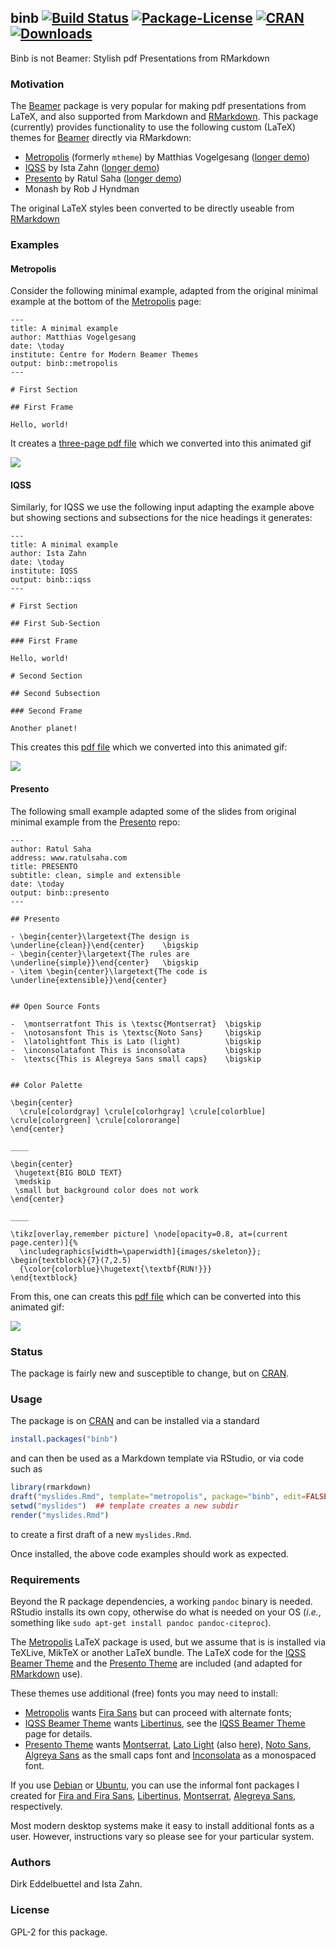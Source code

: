 ## binb [![Build Status](https://travis-ci.org/eddelbuettel/binb.svg)](https://travis-ci.org/eddelbuettel/binb) [![Package-License](http://img.shields.io/badge/license-GPL--2-brightgreen.svg?style=flat)](http://www.gnu.org/licenses/gpl-2.0.html) [![CRAN](http://www.r-pkg.org/badges/version/binb)](https://cran.r-project.org/package=binb) [![Downloads](http://cranlogs.r-pkg.org/badges/binb?color=brightgreen)](http://www.r-pkg.org/pkg/binb)

Binb is not Beamer: Stylish pdf Presentations from RMarkdown

### Motivation

The [Beamer](https://github.com/josephwright/beamer) package is very popular for making pdf
presentations from LaTeX, and also supported from Markdown and
[RMarkdown](https://github.com/rstudio/rmarkdown). This package (currently)
provides functionality to use the following custom (LaTeX) themes for
[Beamer](https://github.com/josephwright/beamer) directly via RMarkdown:

- [Metropolis](https://github.com/matze/mtheme) (formerly `mtheme`) by Matthias Vogelgesang
  ([longer demo](https://eddelbuettel.github.io/binb/metropolis_demo.pdf))
- [IQSS](https://github.com/IQSS/iqss-beamer-theme) by Ista Zahn
  ([longer demo](https://eddelbuettel.github.io/binb/iqss_demo.pdf))
- [Presento](https://github.com/RatulSaha/presento) by Ratul Saha
  ([longer demo](https://eddelbuettel.github.io/binb/presento_demo.pdf))
- Monash by Rob J Hyndman

The original LaTeX styles been converted to be directly useable from
[RMarkdown](https://github.com/rstudio/rmarkdown)

### Examples

#### Metropolis

Consider the following minimal example, adapted from the original minimal example at the bottom of
the [Metropolis](https://github.com/matze/mtheme) page:

````{md}
---
title: A minimal example
author: Matthias Vogelgesang
date: \today
institute: Centre for Modern Beamer Themes
output: binb::metropolis
---

# First Section

## First Frame

Hello, world!
````

It creates a [three-page pdf file](https://eddelbuettel.github.io/binb/metropolis_minimal.pdf) which
we converted into this animated gif

![](https://eddelbuettel.github.io/binb/metropolis_minimal.gif)


#### IQSS

Similarly, for IQSS we use the following input adapting the example above but showing sections and
subsections for the nice headings it generates:

````{md}
---
title: A minimal example
author: Ista Zahn
date: \today
institute: IQSS
output: binb::iqss
---

# First Section

## First Sub-Section

### First Frame

Hello, world!

# Second Section

## Second Subsection

### Second Frame

Another planet!

````

This creates this [pdf file](https://eddelbuettel.github.io/binb/iqss_minimal.pdf) which we
converted into this animated gif:

![](https://eddelbuettel.github.io/binb/iqss_minimal.gif)


#### Presento

The following small example adapted some of the slides from original minimal example from the
[Presento](https://github.com/RatulSaha/presento) repo:

```{md}
---
author: Ratul Saha
address: www.ratulsaha.com
title: PRESENTO
subtitle: clean, simple and extensible
date: \today
output: binb::presento
---

## Presento

- \begin{center}\largetext{The design is \underline{clean}}\end{center}    \bigskip
- \begin{center}\largetext{The rules are \underline{simple}}\end{center}   \bigskip
- \item \begin{center}\largetext{The code is \underline{extensible}}\end{center}


## Open Source Fonts

-  \montserratfont This is \textsc{Montserrat}	\bigskip
-  \notosansfont This is \textsc{Noto Sans}		\bigskip
-  \latolightfont This is Lato (light)          \bigskip
-  \inconsolatafont This is inconsolata         \bigskip
-  \textsc{This is Alegreya Sans small caps}    \bigskip


## Color Palette

\begin{center}
  \crule[colordgray] \crule[colorhgray] \crule[colorblue] \crule[colorgreen] \crule[colororange]
\end{center}

____

\begin{center}
 \hugetext{BIG BOLD TEXT}
 \medskip
 \small but background color does not work
\end{center}

____

\tikz[overlay,remember picture] \node[opacity=0.8, at=(current page.center)]{%
  \includegraphics[width=\paperwidth]{images/skeleton}};
\begin{textblock}{7}(7,2.5)
  {\color{colorblue}\hugetext{\textbf{RUN!}}}
\end{textblock}

```

From this, one can creats this [pdf file](https://eddelbuettel.github.io/binb/presento_minimal.pdf)
which can be converted into this animated gif:

![](https://eddelbuettel.github.io/binb/presento_minimal.gif)


### Status

The package is fairly new and susceptible to change, but on
[CRAN](https://cran.r-project.org/).

### Usage

The package is on [CRAN](https://cran.r-project.org/) and can be installed
via a standard

```r
install.packages("binb")
```

and can then be used as a Markdown template via RStudio, or via code such as

```r
library(rmarkdown)
draft("myslides.Rmd", template="metropolis", package="binb", edit=FALSE)
setwd("myslides")  ## template creates a new subdir
render("myslides.Rmd")
```

to create a first draft of a new `myslides.Rmd`.

Once installed, the above code examples should work as expected.

### Requirements

Beyond the R package dependencies, a working `pandoc` binary is needed. RStudio installs
its own copy, otherwise do what is needed on your OS (_i.e._, something like `sudo apt-get
install pandoc pandoc-citeproc`).

The [Metropolis](https://github.com/matze/mtheme) LaTeX package is used, but we assume
that is is installed via TeXLive, MikTeX or another LaTeX bundle. The LaTeX code for the
[IQSS Beamer Theme](https://github.com/IQSS/iqss-beamer-theme) and the [Presento
Theme](https://github.com/RatulSaha/presento) are included (and adapted for
[RMarkdown](https://github.com/rstudio/rmarkdown) use).

These themes use additional (free) fonts you may need to install:

- [Metropolis](https://github.com/matze/mtheme) wants [Fira Sans](https://github.com/mozilla/Fira)
  but can proceed with alternate fonts;
- [IQSS Beamer Theme](https://github.com/IQSS/iqss-beamer-theme) wants
  [Libertinus](https://github.com/libertinus-fonts/libertinus), see the
  [IQSS Beamer Theme](https://github.com/IQSS/iqss-beamer-theme)  page for details.
- [Presento Theme](https://github.com/RatulSaha/presento) wants
  [Montserrat](https://github.com/JulietaUla/Montserrat),
  [Lato Light](http://www.latofonts.com/)
  (also [here](https://github.com/google/fonts/tree/master/ofl/lato)),
  [Noto Sans](https://www.google.com/get/noto),
  [Algreya Sans](https://github.com/huertatipografica/Alegreya-Sans) as the small caps font and
  [Inconsolata](https://github.com/google/fonts/tree/master/ofl/inconsolata) as a monospaced font.

If you use [Debian](https://www.debian.org) or [Ubuntu](https://www.ubuntu.com), you can
use the informal font packages I created for [Fira and Fira
Sans](https://github.com/eddelbuettel/pkg-fonts-fira),
[Libertinus](https://github.com/eddelbuettel/pkg-fonts-libertinus),
[Montserrat](https://github.com/eddelbuettel/pkg-fonts-montserrat), [Alegreya
Sans](https://github.com/eddelbuettel/pkg-fonts-alegreya-sans), respectively.

Most modern desktop systems make it easy to install additional fonts as a user. However,
instructions vary so please see for your particular system.

### Authors

Dirk Eddelbuettel and Ista Zahn.

### License

GPL-2 for this package.
